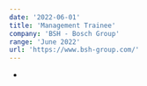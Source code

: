 ```yaml
---
date: '2022-06-01'
title: 'Management Trainee'
company: 'BSH - Bosch Group'
range: 'June 2022'
url: 'https://www.bsh-group.com/'
---
```


-
